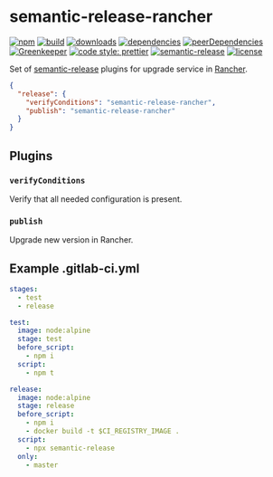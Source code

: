 # semantic-release-rancher

[![npm](https://img.shields.io/npm/v/semantic-release-rancher.svg)](https://www.npmjs.com/package/lgaticaq/semantic-release-rancher)
[![build](https://img.shields.io/travis/lgaticaq/semantic-release-rancher.svg)](https://travis-ci.org/lgaticaq/semantic-release-rancher)
[![downloads](https://img.shields.io/npm/dt/semantic-release-rancher.svg)](https://www.npmjs.com/package/semantic-release-rancher)
[![dependencies](https://img.shields.io/david/lgaticaq/semantic-release-rancher.svg)](https://david-dm.org/lgaticaq/semantic-release-rancher)
[![peerDependencies](https://david-dm.org/lgaticaq/semantic-release-rancher/peer-status.svg)](https://david-dm.org/lgaticaq/semantic-release-rancher?type=peer)
[![Greenkeeper](https://badges.greenkeeper.io/lgaticaq/semantic-release-rancher.svg)](https://greenkeeper.io/)
[![code style: prettier](https://img.shields.io/badge/code_style-prettier-ff69b4.svg)](https://github.com/prettier/prettier)
[![semantic-release](https://img.shields.io/badge/%20%20%F0%9F%93%A6%F0%9F%9A%80-semantic--release-e10079.svg)](https://github.com/semantic-release/semantic-release)
[![license](https://img.shields.io/npm/l/semantic-release-rancher.svg)](https://github.com/lgaticaq/semantic-release-rancher/blob/master/LICENSE)

Set of [semantic-release](https://github.com/semantic-release/semantic-release) plugins for upgrade service in [Rancher](https://rancher.com/docs/rancher/v1.6/en/cattle/upgrading/).

```json
{
  "release": {
    "verifyConditions": "semantic-release-rancher",
    "publish": "semantic-release-rancher"
  }
}
```

## Plugins

### `verifyConditions`

Verify that all needed configuration is present.

### `publish`

Upgrade new version in Rancher.

## Example .gitlab-ci.yml

```yml
stages:
  - test
  - release

test:
  image: node:alpine
  stage: test
  before_script:
    - npm i
  script:
    - npm t

release:
  image: node:alpine
  stage: release
  before_script:
    - npm i
    - docker build -t $CI_REGISTRY_IMAGE .
  script:
    - npx semantic-release
  only:
    - master
```
